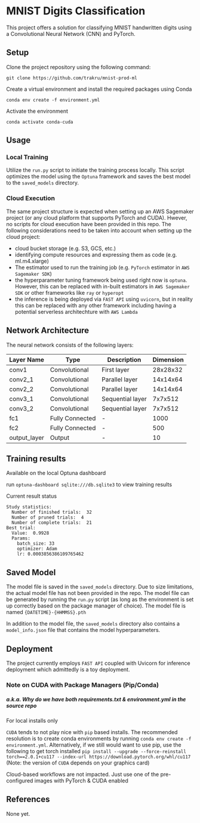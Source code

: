 # MNIST Digits Classification

This project offers a solution for classifying MNIST handwritten digits using a Convolutional Neural Network (CNN) and PyTorch.

## Setup

Clone the project repository using the following command:

```
git clone https://github.com/trakru/mnist-prod-ml

```

Create a virtual environment and install the required packages using Conda

```
conda env create -f environment.yml
```

Activate the environment

```
conda activate conda-cuda
```

## Usage  
### Local Training

Utilize the `run.py` script to initiate the training process locally. This script optimizes the model using the `Optuna` framework and saves the best model to the `saved_models` directory.

### Cloud Execution
The same project structure is expected when setting up an AWS Sagemaker project (or any cloud platform that supports PyTorch and CUDA). Hwever, no scripts for cloud execution have been provided in this repo. The following considerations need to be taken into account when setting up the cloud project:

- cloud bucket storage (e.g. S3, GCS, etc.)
- identifying compute resources and expressing them as code (e.g. ml.m4.xlarge)
- The estimator used to run the training job (e.g. `PyTorch` estimator in `AWS Sagemaker SDK`)
- the hyperparameter tuning framework being used right now is `optuna`. However, this can be replaced with in-built estimators in `AWS Sagemaker SDK` or other frameworks like `ray` or `hyperopt`
- the inference is being deployed via `FAST API` using `uvicorn`, but in reality this can be replaced with any other framework including having a potential serverless architechture with `AWS Lambda`

## Network Architecture

The neural network consists of the following layers:

| Layer Name   | Type           | Description               | Dimension     |
|--------------|----------------|---------------------------|---------------|
| conv1        | Convolutional  | First layer               | 28x28x32      |
| conv2_1      | Convolutional  | Parallel layer            | 14x14x64      |
| conv2_2      | Convolutional  | Parallel layer            | 14x14x64      |
| conv3_1      | Convolutional  | Sequential layer          | 7x7x512       |
| conv3_2      | Convolutional  | Sequential layer          | 7x7x512       |
| fc1          | Fully Connected| -                         | 1000          |
| fc2          | Fully Connected| -                         | 500           |
| output_layer | Output         | -                         | 10

## Training results

Available on the local Optuna dashboard

run `optuna-dashboard sqlite:///db.sqlite3` to view training results

Current result status
```
Study statistics:
  Number of finished trials:  32
  Number of pruned trials:  4
  Number of complete trials:  21
Best trial:
  Value:  0.9928
  Params:
    batch_size: 33
    optimizer: Adam
    lr: 0.0003856386109765462
```

## Saved Model

The model file is saved in the `saved_models` directory. Due to size limitations, the actual model file has not been provided in the repo. The model file can be generated by running the `run.py` script (as long as the environment is set up correctly based on the package manager of choice). The model file is named `{DATETIME}-{HHMMSS}.pth`

In addition to the model file, the `saved_models` directory also contains a `model_info.json` file that contains the model hyperparameters.

## Deployment

The project currently employs `FAST API` coupled with Uvicorn for inference deployment which admittedly is a toy deployment.
 
### Note on CUDA with Package Managers (Pip/Conda)
##### a.k.a. Why do we have both requirements.txt & environment.yml in the source repo

For local installs only

`CUDA` tends to not play nice with `pip` based installs. The recommended resolution is to create conda environments by running `conda env create -f environment.yml`. Alternatively, if we still would want to use pip, use the following to get torch installed `pip install --upgrade --force-reinstall torch==2.0.1+cu117 --index-url https://download.pytorch.org/whl/cu117` (Note: the version of `CUDA` depends on your graphics card)

Cloud-based workflows are not impacted. Just use one of the pre-configured images with PyTorch & CUDA enabled

## References
None yet.
